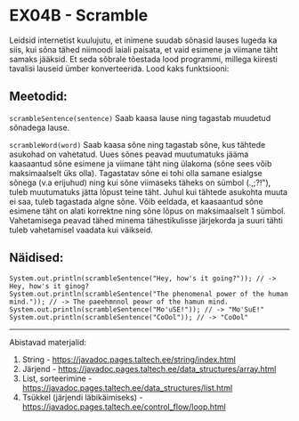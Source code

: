 EX04B - Scramble
================


Leidsid internetist kuulujutu, et inimene suudab sõnasid lauses lugeda ka siis, kui sõna tähed
niimoodi laiali paisata, et vaid esimene ja viimane täht samaks jääksid. Et seda sõbrale tõestada
lood programmi, millega kiiresti tavalisi lauseid ümber konverteerida. Lood kaks funktsiooni:

Meetodid:
-----------------

``scrambleSentence(sentence)`` Saab kaasa lause ning tagastab muudetud sõnadega lause.

``scrambleWord(word)`` Saab kaasa sõne ning tagastab sõne, kus tähtede asukohad on vahetatud.
Uues sõnes peavad muutumatuks jääma kaasaantud sõne esimene ja viimane täht ning ülakoma (sõne sees võib maksimaalselt üks olla).
Tagastatav sõne ei tohi olla samane esialgse sõnega (v.a erijuhud) ning kui sõne viimaseks
täheks on sümbol (.,;?!"), tuleb muutumatuks jätta lõpust teine täht. Juhul kui tähtede asukohta muuta ei saa, tuleb tagastada
algne sõne. Võib eeldada, et kaasaantud sõne esimene täht on alati korrektne ning
sõne lõpus on maksimaalselt 1 sümbol. Vahetamisega peavad tähed minema tähestikulisse järjekorda ja suuri tähti tuleb vahetamisel
vaadata kui väikseid.


Näidised:
---------

```
System.out.println(scrambleSentence("Hey, how's it going?")); // -> Hey, how's it ginog?
System.out.println(scrambleSentence("The phenomenal power of the human mind.")); // -> The paeehmnnol peowr of the hamun mind.
System.out.println(scrambleSentence("Mo'uSE!")); // -> "Mo'SuE!"
System.out.println(scrambleSentence("CoOol")); // -> "CoOol"

```

--------

Abistavad materjalid:

1. String - https://javadoc.pages.taltech.ee/string/index.html
2. Järjend - https://javadoc.pages.taltech.ee/data_structures/array.html
3. List, sorteerimine - https://javadoc.pages.taltech.ee/data_structures/list.html
3. Tsükkel (järjendi läbikäimiseks) - https://javadoc.pages.taltech.ee/control_flow/loop.html
